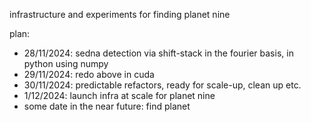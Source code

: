 infrastructure and experiments for finding planet nine

plan:

- 28/11/2024: sedna detection via shift-stack in the fourier basis, in python using numpy
- 29/11/2024: redo above in cuda
- 30/11/2024: predictable refactors, ready for scale-up, clean up etc.
- 1/12/2024: launch infra at scale for planet nine
- some date in the near future: find planet
